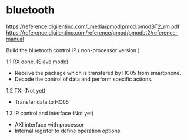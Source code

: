 # bluetooth
https://reference.digilentinc.com/_media/pmod:pmod:pmodBT2_rm.pdf 
https://reference.digilentinc.com/reference/pmod/pmodbt2/reference-manual

Build the bluetooth control IP ( non-processor version )

1.1 RX done. (Slave mode)
- Receive the package which is transfered by HC05 from smartphone. 
- Decode the control of data and perform specific actions.

1.2 TX: (Not yet)
- Transfer data to HC05
 
1.3 IP control and interface (Not yet)
- AXI interface with processor
- Internal register to define operation options.
